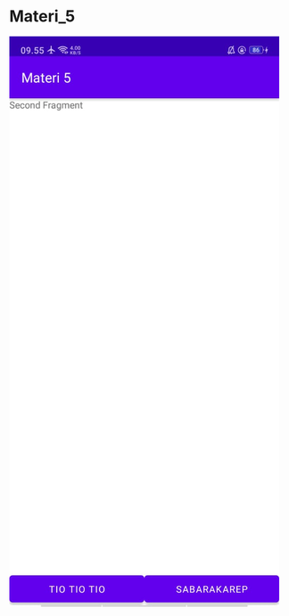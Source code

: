 # Materi_5

![Alt Text](https://github.com/Tio304/Materi_5/blob/master/WhatsApp%20Image%202021-02-17%20at%2009.56.26%20(2).jpeg)
